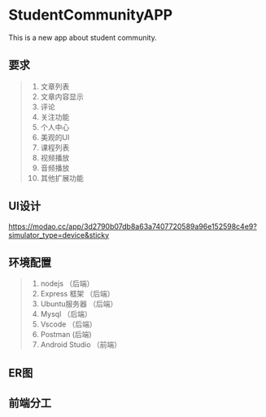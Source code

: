 # StudentCommunityAPP
This is a new app about student community.

## 要求

> 1. 文章列表
> 2. 文章内容显示
> 3. 评论
> 4. 关注功能
> 5. 个人中心
> 6. 美观的UI
> 7. 课程列表
> 8. 视频播放
> 9. 音频播放
> 10. 其他扩展功能

## UI设计

https://modao.cc/app/3d2790b07db8a63a7407720589a96e152598c4e9?simulator_type=device&sticky

## 环境配置

> 1. nodejs （后端）
> 2. Express 框架 （后端）
> 3. Ubuntu服务器 （后端）
> 4. Mysql （后端）
> 5. Vscode （后端）
> 6. Postman (后端)
> 7. Android Studio （前端）

## ER图





## 前端分工


